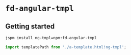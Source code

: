 # `fd-angular-tmpl`

## Getting started

```bash
jspm install ng-tmpl=npm:fd-angular-tmpl
```

```js
import templatePath from './a-template.html!ng-tmpl';
```
